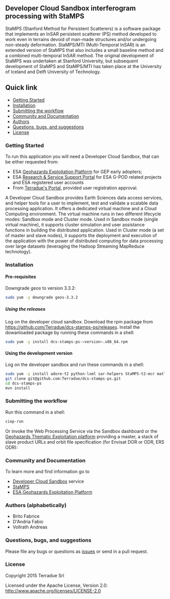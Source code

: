 ## Developer Cloud Sandbox interferogram processing with StaMPS


StaMPS (Stanford Method for Persistent Scatterers) is a software package that implements an InSAR persistent scatterer (PS) method developed to work even in terrains devoid of man-made structures and/or undergoing non-steady deformation. StaMPS/MTI (Multi-Temporal InSAR) is an extended version of StaMPS that also includes a small baseline method and a combined multi-temporal InSAR method. The original development of StaMPS was undertaken at Stanford University, but subsequent development of StaMPS and StaMPS/MTI has taken place at the University of Iceland and Delft University of Technology.

## Quick link
 
* [Getting Started](#getting-started)
* [Installation](#installation)
* [Submitting the workflow](#submit)
* [Community and Documentation](#community)
* [Authors](#authors)
* [Questions, bugs, and suggestions](#questions)
* [License](#license)

### <a name="getting-started"></a>Getting Started 

To run this application you will need a Developer Cloud Sandbox, that can be either requested from:
* ESA [Geohazards Exploitation Platform](https://geohazards-tep.eo.esa.int) for GEP early adopters;
* ESA [Research & Service Support Portal](http://eogrid.esrin.esa.int/cloudtoolbox/) for ESA G-POD related projects and ESA registered user accounts
* From [Terradue's Portal](http://www.terradue.com/partners), provided user registration approval. 

A Developer Cloud Sandbox provides Earth Sciences data access services, and helper tools for a user to implement, test and validate a scalable data processing application. It offers a dedicated virtual machine and a Cloud Computing environment.
The virtual machine runs in two different lifecycle modes: Sandbox mode and Cluster mode. 
Used in Sandbox mode (single virtual machine), it supports cluster simulation and user assistance functions in building the distributed application.
Used in Cluster mode (a set of master and slave nodes), it supports the deployment and execution of the application with the power of distributed computing for data processing over large datasets (leveraging the Hadoop Streaming MapReduce technology). 
### <a name="installation"></a>Installation

#### Pre-requisites

Downgrade *geos* to version 3.3.2:

```bash
sudo yum -y downgrade geos-3.3.2
```

##### Using the releases

Log on the developer cloud sandbox. Download the rpm package from https://github.com/Terradue/dcs-stamps-ps/releases.
Install the dowanloaded package by running these commands in a shell:

```bash
sudo yum -y install dcs-stamps-ps-<version>.x86_64.rpm
```

#### Using the development version

Log on the developer sandbox and run these commands in a shell:

```bash
sudo yum -y install adore-t2 python-lxml sar-helpers StaMPS-t2-mcr matlab717
git clone git@github.com:Terradue/dcs-stamps-ps.git
cd dcs-stamps-ps
mvn install
```

### <a name="submit"></a>Submitting the workflow

Run this command in a shell:

```bash
ciop-run
```
Or invoke the Web Processing Service via the Sandbox dashboard or the [Geohazards Thematic Exploitation platform](https://geohazards-tep.eo.esa.int) providing a master, a stack of slave product URLs and orbit file specification (for Envisat DOR or ODR, ERS ODR):

### <a name="community"></a>Community and Documentation

To learn more and find information go to 

* [Developer Cloud Sandbox](http://docs.terradue.com/developer) service 
* [StaMPS](http://homepages.see.leeds.ac.uk/~earahoo/stamps/StaMPS_Manual_v3.1.pdf)
* [ESA Geohazards Exploitation Platform](https://geohazards-tep.eo.esa.int)

### <a name="authors"></a>Authors (alphabetically)

* Brito Fabrice
* D'Andria Fabio
* Vollrath Andreas

### <a name="questions"></a>Questions, bugs, and suggestions

Please file any bugs or questions as [issues](https://github.com/geohazards-tep/dcs-doris-ifg/issues/new) or send in a pull request.

### <a name="license"></a>License

Copyright 2015 Terradue Srl

Licensed under the Apache License, Version 2.0: http://www.apache.org/licenses/LICENSE-2.0
